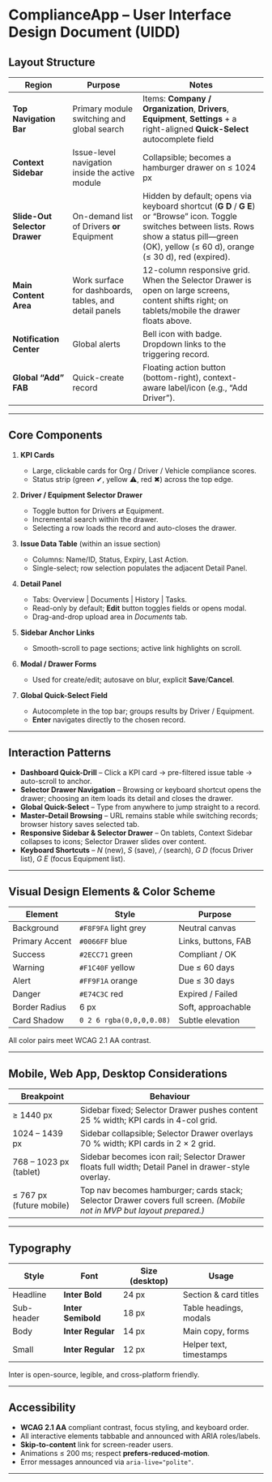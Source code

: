 # ComplianceApp – User Interface Design Document (UIDD)

## Layout Structure

| Region | Purpose | Notes |
|--------|---------|-------|
| **Top Navigation Bar** | Primary module switching and global search | Items: **Company / Organization**, **Drivers**, **Equipment**, **Settings** + a right-aligned **Quick-Select** autocomplete field |
| **Context Sidebar** | Issue-level navigation inside the active module | Collapsible; becomes a hamburger drawer on ≤ 1024 px |
| **Slide-Out Selector Drawer** | On-demand list of Drivers **or** Equipment | Hidden by default; opens via keyboard shortcut (**G D** / **G E**) or “Browse” icon. Toggle switches between lists. Rows show a status pill—green (OK), yellow (≤ 60 d), orange (≤ 30 d), red (expired). |
| **Main Content Area** | Work surface for dashboards, tables, and detail panels | 12-column responsive grid. When the Selector Drawer is open on large screens, content shifts right; on tablets/mobile the drawer floats above. |
| **Notification Center** | Global alerts | Bell icon with badge. Dropdown links to the triggering record. |
| **Global “Add” FAB** | Quick-create record | Floating action button (bottom-right), context-aware label/icon (e.g., “Add Driver”). |

---

## Core Components

1. **KPI Cards**  
   - Large, clickable cards for Org / Driver / Vehicle compliance scores.  
   - Status strip (green ✔, yellow ⚠, red ✖) across the top edge.

2. **Driver / Equipment Selector Drawer**  
   - Toggle button for Drivers ⇄ Equipment.  
   - Incremental search within the drawer.  
   - Selecting a row loads the record and auto-closes the drawer.

3. **Issue Data Table** (within an issue section)  
   - Columns: Name/ID, Status, Expiry, Last Action.  
   - Single-select; row selection populates the adjacent Detail Panel.

4. **Detail Panel**  
   - Tabs: Overview | Documents | History | Tasks.  
   - Read-only by default; **Edit** button toggles fields or opens modal.  
   - Drag-and-drop upload area in *Documents* tab.

5. **Sidebar Anchor Links**  
   - Smooth-scroll to page sections; active link highlights on scroll.

6. **Modal / Drawer Forms**  
   - Used for create/edit; autosave on blur, explicit **Save**/**Cancel**.

7. **Global Quick-Select Field**  
   - Autocomplete in the top bar; groups results by Driver / Equipment.  
   - **Enter** navigates directly to the chosen record.

---

## Interaction Patterns

- **Dashboard Quick-Drill** – Click a KPI card → pre-filtered issue table → auto-scroll to anchor.  
- **Selector Drawer Navigation** – Browsing or keyboard shortcut opens the drawer; choosing an item loads its detail and closes the drawer.  
- **Global Quick-Select** – Type from anywhere to jump straight to a record.  
- **Master–Detail Browsing** – URL remains stable while switching records; browser history saves selected tab.  
- **Responsive Sidebar & Selector Drawer** – On tablets, Context Sidebar collapses to icons; Selector Drawer slides over content.  
- **Keyboard Shortcuts** – *N* (new), *S* (save), */* (search), *G D* (focus Driver list), *G E* (focus Equipment list).

---

## Visual Design Elements & Color Scheme

| Element | Style | Purpose |
|---------|-------|---------|
| Background | `#F8F9FA` light grey | Neutral canvas |
| Primary Accent | `#0066FF` blue | Links, buttons, FAB |
| Success | `#2ECC71` green | Compliant / OK |
| Warning | `#F1C40F` yellow | Due ≤ 60 days |
| Alert | `#FF9F1A` orange | Due ≤ 30 days |
| Danger | `#E74C3C` red | Expired / Failed |
| Border Radius | 6 px | Soft, approachable |
| Card Shadow | `0 2 6 rgba(0,0,0,0.08)` | Subtle elevation |

All color pairs meet WCAG 2.1 AA contrast.

---

## Mobile, Web App, Desktop Considerations

| Breakpoint | Behaviour |
|------------|-----------|
| ≥ 1440 px | Sidebar fixed; Selector Drawer pushes content 25 % width; KPI cards in 4-col grid. |
| 1024 – 1439 px | Sidebar collapsible; Selector Drawer overlays 70 % width; KPI cards in 2 × 2 grid. |
| 768 – 1023 px (tablet) | Sidebar becomes icon rail; Selector Drawer floats full width; Detail Panel in drawer-style overlay. |
| ≤ 767 px (future mobile) | Top nav becomes hamburger; cards stack; Selector Drawer covers full screen. *(Mobile not in MVP but layout prepared.)* |

---

## Typography

| Style | Font | Size (desktop) | Usage |
|-------|------|---------------|-------|
| Headline | **Inter Bold** | 24 px | Section & card titles |
| Sub-header | **Inter Semibold** | 18 px | Table headings, modals |
| Body | **Inter Regular** | 14 px | Main copy, forms |
| Small | **Inter Regular** | 12 px | Helper text, timestamps |

Inter is open-source, legible, and cross-platform friendly.

---

## Accessibility

- **WCAG 2.1 AA** compliant contrast, focus styling, and keyboard order.  
- All interactive elements tabbable and announced with ARIA roles/labels.  
- **Skip-to-content** link for screen-reader users.  
- Animations ≤ 200 ms; respect **prefers-reduced-motion**.  
- Error messages announced via `aria-live="polite"`.

---
